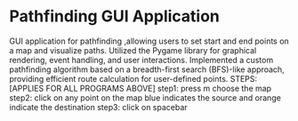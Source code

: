 # Pathfinding GUI Application
 GUI application for pathfinding ,allowing users to set start and end points on a map and visualize paths. Utilized the Pygame library for graphical rendering, event handling, and user interactions. Implemented a custom pathfinding algorithm based on a breadth-first search (BFS)-like approach, providing efficient route calculation for user-defined points.
STEPS:  [APPLIES FOR ALL PROGRAMS ABOVE]
step1: press m choose the map
step2: click on any point on the map blue indicates the source and orange indicate the destination
step3: click on spacebar
